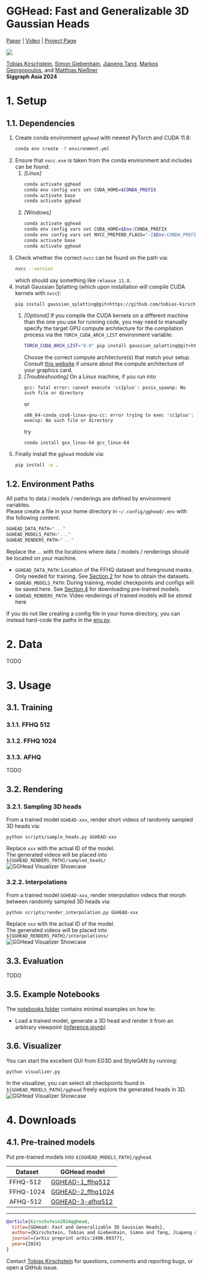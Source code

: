 # GGHead: Fast and Generalizable 3D Gaussian Heads

[Paper](https://tobias-kirschstein.github.io/gghead/static/GGHead_paper.pdf) | [Video](https://youtu.be/1iyC74neQXc) | [Project Page](https://tobias-kirschstein.github.io/gghead/)

![](static/teaser.gif)

[Tobias Kirschstein](tobias-kirschstein.github.io), [Simon Giebenhain](https://simongiebenhain.github.io/), [Jiapeng Tang](https://tangjiapeng.github.io/), [Markos Georgopoulos](https://scholar.google.com/citations?user=id7vw0UAAAAJ&hl=en), and [Matthias Nießner](https://www.niessnerlab.org/)  
**Siggraph Asia 2024**

# 1. Setup

## 1.1. Dependencies

1. Create conda environment `gghead` with newest PyTorch and CUDA 11.8:
    ```bash
    conda env create -f environment.yml
    ```
2. Ensure that `nvcc.exe` is taken from the conda environment and includes can be found:
   1. *[Linux]*
       ```bash
       conda activate gghead
       conda env config vars set CUDA_HOME=$CONDA_PREFIX
       conda activate base
       conda activate gghead
       ```
   2. *[Windows]*
       ```bash
       conda activate gghead
       conda env config vars set CUDA_HOME=$Env:CONDA_PREFIX
       conda env config vars set NVCC_PREPEND_FLAGS="-I$Env:CONDA_PREFIX\Library\include"
       conda activate base
       conda activate gghead
       ```
3. Check whether the correct `nvcc` can be found on the path via:
    ```bash
    nvcc --version
    ```
    which should say something like `release 11.8`.   
4. Install Gaussian Splatting (which upon installation will compile CUDA kernels with `nvcc`):
    ```bash
    pip install gaussian_splatting@git+https://github.com/tobias-kirschstein/gaussian-splatting.git
    ```
    1. *[Optional]* If you compile the CUDA kernels on a different machine than the one you use for running code, you may need to manually specify the target GPU compute architecture for the compilation process via the `TORCH_CUDA_ARCH_LIST` environment variable:
       ```bash
       TORCH_CUDA_ARCH_LIST="8.0" pip install gaussian_splatting@git+https://github.com/tobias-kirschstein/gaussian-splatting.git
       ```
       Choose the correct compute architecture(s) that match your setup. Consult [this website](https://arnon.dk/matching-sm-architectures-arch-and-gencode-for-various-nvidia-cards/) if unsure about the compute architecture of your graphics card.
   2. *[Troubleshooting]*
      On a Linux machine, if you run into
      ```
      gcc: fatal error: cannot execute 'cc1plus': posix_spawnp: No such file or directory
      ``` 
      or 
      ```
      x86_64-conda_cos6-linux-gnu-cc: error trying to exec 'cc1plus': execvp: No such file or directory
      ```
      try
      ```
      conda install gxx_linux-64 gcc_linux-64
      ```
5. Finally install the `gghead` module via:
   ```bash
   pip install -e .
   ```

## 1.2. Environment Paths

All paths to data / models / renderings are defined by environment variables.  
Please create a file in your home directory in `~/.config/gghead/.env` with the following content:
```python
GGHEAD_DATA_PATH="..."
GGHEAD_MODELS_PATH="..."
GGHEAD_RENDERS_PATH="..."
```
Replace the ... with the locations where data / models / renderings should be located on your machine.

 - `GGHEAD_DATA_PATH`: Location of the FFHQ dataset and foreground masks. Only needed for training. See [Section 2](#2-data) for how to obtain the datasets.
 - `GGHEAD_MODELS_PATH`: During training, model checkpoints and configs will be saved here. See [Section 4](#4-downloads) for downloading pre-trained models.
 - `GGHEAD_RENDERS_PATH`: Video renderings of trained models will be stored here

If you do not like creating a config file in your home directory, you can instead hard-code the paths in the [env.py](src/gghead/env.py).

# 2. Data

TODO

# 3. Usage
## 3.1. Training
### 3.1.1. FFHQ 512
### 3.1.2. FFHQ 1024
### 3.1.3. AFHQ
TODO

## 3.2. Rendering

### 3.2.1. Sampling 3D heads
From a trained model `GGHEAD-xxx`, render short videos of randomly sampled 3D heads via:
```shell
python scripts/sample_heads.py GGHEAD-xxx
```
Replace `xxx` with the actual ID of the model.  
The generated videos will be placed into `${GGHEAD_RENDERS_PATH}/sampled_heads/`  
![GGHead Visualizer Showcase](static/example_sampled_head.gif)  

### 3.2.2. Interpolations
From a trained model `GGHEAD-xxx`, render interpolation videos that morph between randomly sampled 3D heads via:
```shell
python scripts/render_interpolation.py GGHEAD-xxx
```
Replace `xxx` with the actual ID of the model.  
The generated videos will be placed into `${GGHEAD_RENDERS_PATH}/interpolations/`  
![GGHead Visualizer Showcase](static/example_interpolation.gif)  

## 3.3. Evaluation

TODO

## 3.5. Example Notebooks

The [notebooks folder](notebooks) contains minimal examples on how to:
 - Load a trained model, generate a 3D head and render it from an arbitrary viewpoint ([inference.ipynb](notebooks/inference.ipynb))

## 3.6. Visualizer

You can start the excellent GUI from EG3D and StyleGAN by running:
```shell
python visualizer.py
```
In the visualizer, you can select all checkpoints found in `${GGHEAD_MODELS_PATH}/gghead` freely explore the generated heads in 3D.
![GGHead Visualizer Showcase](static/example_visualizer.gif)

# 4. Downloads

## 4.1. Pre-trained models

Put pre-trained models into `${GGHEAD_MODELS_PATH}/gghead`. 

| Dataset   | GGHead model              |
|-----------|---------------------------|
| FFHQ-512  | [GGHEAD-1_ffhq512](https://nextcloud.tobias-kirschstein.de/index.php/s/49pojneNNMMmew4)  |
| FFHQ-1024 | [GGHEAD-2_ffhq1024](https://nextcloud.tobias-kirschstein.de/index.php/s/49pojneNNMMmew4) |
| AFHQ-512  | [GGHEAD-3-afhq512](https://nextcloud.tobias-kirschstein.de/index.php/s/49pojneNNMMmew4)  |

<hr>

```bibtex
@article{kirschstein2024gghead,
  title={GGHead: Fast and Generalizable 3D Gaussian Heads},
  author={Kirschstein, Tobias and Giebenhain, Simon and Tang, Jiapeng and Georgopoulos, Markos and Nie{\ss}ner, Matthias},
  journal={arXiv preprint arXiv:2406.09377},
  year={2024}
}
```

Contact [Tobias Kirschstein](mailto:tobias.kirschstein@tum.de) for questions, comments and reporting bugs, or open a GitHub issue.

